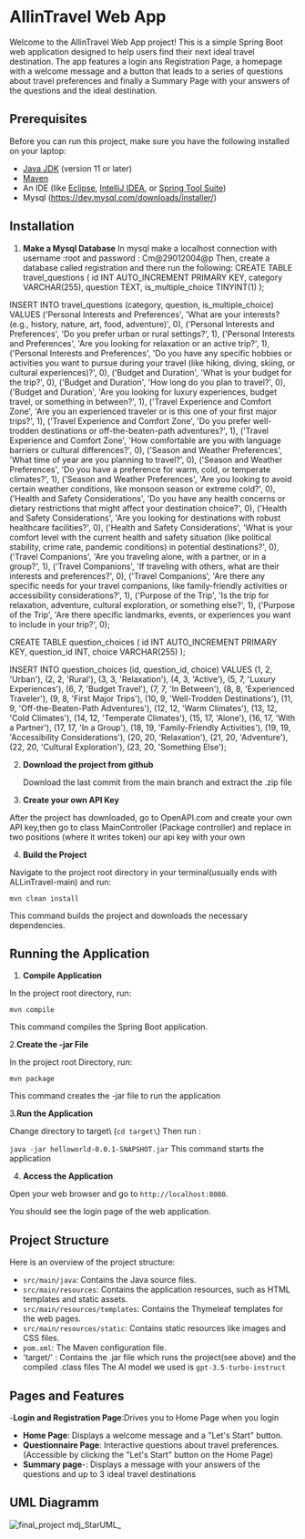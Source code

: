 #  AllinTravel Web App

Welcome to the AllinTravel Web App project! This is a simple Spring Boot web application designed to help users find their next ideal travel destination. The app features a login ans Registration Page, a homepage with a welcome message and a button that leads to a series of questions about travel preferences and finally a Summary Page with your answers of the questions and the ideal destination.

## Prerequisites

Before you can run this project, make sure you have the following installed on your laptop:

- [Java JDK](https://www.oracle.com/java/technologies/javase-jdk11-downloads.html) (version 11 or later)
- [Maven](https://maven.apache.org/download.cgi)
- An IDE (like [Eclipse](https://www.eclipse.org/downloads/), [IntelliJ IDEA](https://www.jetbrains.com/idea/download/), or [Spring Tool Suite](https://spring.io/tools))
- Mysql (https://dev.mysql.com/downloads/installer/)

## Installation
1. **Make a Mysql Database**
   In mysql make a localhost connection with username :root and password : Cm@29012004@p
   Then, create a database called registration and there run the following:
      CREATE TABLE travel_questions (
    id INT AUTO_INCREMENT PRIMARY KEY,
    category VARCHAR(255),
    question TEXT,
    is_multiple_choice TINYINT(1)
);

INSERT INTO travel_questions (category, question, is_multiple_choice) VALUES
('Personal Interests and Preferences', 'What are your interests? (e.g., history, nature, art, food, adventure)', 0),
('Personal Interests and Preferences', 'Do you prefer urban or rural settings?', 1),
('Personal Interests and Preferences', 'Are you looking for relaxation or an active trip?', 1),
('Personal Interests and Preferences', 'Do you have any specific hobbies or activities you want to pursue during your travel (like hiking, diving, skiing, or cultural experiences)?', 0),
('Budget and Duration', 'What is your budget for the trip?', 0),
('Budget and Duration', 'How long do you plan to travel?', 0),
('Budget and Duration', 'Are you looking for luxury experiences, budget travel, or something in between?', 1),
('Travel Experience and Comfort Zone', 'Are you an experienced traveler or is this one of your first major trips?', 1),
('Travel Experience and Comfort Zone', 'Do you prefer well-trodden destinations or off-the-beaten-path adventures?', 1),
('Travel Experience and Comfort Zone', 'How comfortable are you with language barriers or cultural differences?', 0),
('Season and Weather Preferences', 'What time of year are you planning to travel?', 0),
('Season and Weather Preferences', 'Do you have a preference for warm, cold, or temperate climates?', 1),
('Season and Weather Preferences', 'Are you looking to avoid certain weather conditions, like monsoon season or extreme cold?', 0),
('Health and Safety Considerations', 'Do you have any health concerns or dietary restrictions that might affect your destination choice?', 0),
('Health and Safety Considerations', 'Are you looking for destinations with robust healthcare facilities?', 0),
('Health and Safety Considerations', 'What is your comfort level with the current health and safety situation (like political stability, crime rate, pandemic conditions) in potential destinations?', 0),
('Travel Companions', 'Are you traveling alone, with a partner, or in a group?', 1),
('Travel Companions', 'If traveling with others, what are their interests and preferences?', 0),
('Travel Companions', 'Are there any specific needs for your travel companions, like family-friendly activities or accessibility considerations?', 1),
('Purpose of the Trip', 'Is the trip for relaxation, adventure, cultural exploration, or something else?', 1),
('Purpose of the Trip', 'Are there specific landmarks, events, or experiences you want to include in your trip?', 0);

CREATE TABLE question_choices (
    id INT AUTO_INCREMENT PRIMARY KEY,
    question_id INT,
    choice VARCHAR(255)
);

INSERT INTO question_choices (id, question_id, choice) VALUES
(1, 2, 'Urban'),
(2, 2, 'Rural'),
(3, 3, 'Relaxation'),
(4, 3, 'Active'),
(5, 7, 'Luxury Experiences'),
(6, 7, 'Budget Travel'),
(7, 7, 'In Between'),
(8, 8, 'Experienced Traveler'),
(9, 8, 'First Major Trips'),
(10, 9, 'Well-Trodden Destinations'),
(11, 9, 'Off-the-Beaten-Path Adventures'),
(12, 12, 'Warm Climates'),
(13, 12, 'Cold Climates'),
(14, 12, 'Temperate Climates'),
(15, 17, 'Alone'),
(16, 17, 'With a Partner'),
(17, 17, 'In a Group'),
(18, 19, 'Family-Friendly Activities'),
(19, 19, 'Accessibility Considerations'),
(20, 20, 'Relaxation'),
(21, 20, 'Adventure'),
(22, 20, 'Cultural Exploration'),
(23, 20, 'Something Else');

2. **Download the project from github**

   
     Download the last commit from the main branch and extract the .zip file 



3. **Create your own API Key**

After the project  has downloaded, go to OpenAPI.com and create your own API key,then go to class MainController (Package controller) and  replace in two positions (where it writes token) our api key with your own

4. **Build the Project**

Navigate to the project root directory in your terminal(usually ends with ALLinTravel-main\) and run:

`mvn clean install`


This command builds the project and downloads the necessary dependencies.

## Running the Application

1. **Compile Application**

In the project root directory, run:

`mvn compile`


This command compiles the Spring Boot application.


2.**Create the -jar File**



 In the project root Directory, run:
 
 `mvn package`


 This command creates the -jar file to run the application

 3.**Run the Application**

 
 Change directory to target\ (`cd target\`)
 Then run :
 
 `java -jar helloworld-0.0.1-SNAPSHOT.jar`
 This command starts the application

4. **Access the Application**

Open your web browser and go to `http://localhost:8080`.

You should see the login page  of the web application.

## Project Structure

Here is an overview of the project structure:

- `src/main/java`: Contains the Java source files.
- `src/main/resources`: Contains the application resources, such as HTML templates and static assets.
- `src/main/resources/templates`: Contains the Thymeleaf templates for the web pages.
- `src/main/resources/static`: Contains static resources like images and CSS files.
- `pom.xml`: The Maven configuration file.
- 'target/' : Contains the .jar file which runs the project(see above) and the compiled .class files
  The AI model we used is `gpt-3.5-turbo-instruct`
## Pages and Features
-**Login and Registration Page**:Drives you to Home Page when you login
- **Home Page**: Displays a welcome message and a "Let's Start" button.
- **Questionnaire Page**: Interactive questions about travel preferences. (Accessible by clicking the "Let's Start" button on the Home Page)
- **Summary page**-: Displays a message with your answers of the questions and up to 3 ideal travel destinations 
## UML Diagramm
![final_project mdj_StarUML_](https://github.com/douranos/ALLinTravel/assets/146987465/8b992ce4-1d3f-4db6-9ef2-af92bcee2fc9)


